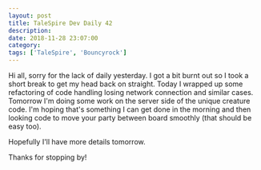 ```yaml
---
layout: post
title: TaleSpire Dev Daily 42
description:
date: 2018-11-28 23:07:00
category:
tags: ['TaleSpire', 'Bouncyrock']
---
```


Hi all, sorry for the lack of daily yesterday. I got a bit burnt out so I took a short break to get my head back on straight. Today I wrapped up some refactoring of code handling losing network connection and similar cases. Tomorrow I'm doing some work on the server side of the unique creature code. I'm hoping that's something I can get done in the morning and then looking code to move your party between board smoothly (that should be easy too).

Hopefully I'll have more details tomorrow.

Thanks for stopping by!
